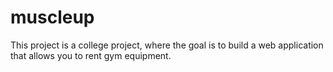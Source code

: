 # muscleup
This project is a college project, where the goal is to build a web application that allows you to rent gym equipment.
